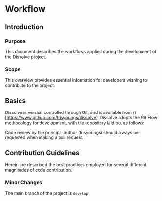 # Workflow

## Introduction

### Purpose
This document describes the workflows applied during the development of the Dissolve project.

### Scope
This overview provides essential information for developers wishing to contribute to the project.

## Basics

Dissolve is version controlled through Git, and is available from ()[https://www.github.com/trisyoungs/dissolve]. Dissolve adopts the Git Flow methodology for development, with the repository laid out as follows:


Code review by the principal author (trisyoungs) should always be requested when making a pull request.

## Contribution Guidelines

Herein are described the best practices employed for several different magnitudes of code contribution.

### Minor Changes

The main branch of the project is ```develop```
### 
